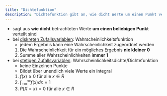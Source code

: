 ```yaml
---
title: "Dichtefunktion"
description: "Dichtefunktion gibt an, wie dicht Werte um einen Punkt verteilt sind. Bei diskreten Zufallsvariablen ist es die Wahrscheinlichkeitsfunktion, bei stetigen die Wahrscheinlichkeitsdichte. Eigenschaften sind Nichtnegativität und Integral über alle Werte gleich 1."
---
```


- sagt aus **wie dicht** betrachteten Werte **um einen beliebigen Punkt** verteilt sind
- bei [diskreten Zufallsvariablen](/lerninhalte/zufallsvariable): Wahrscheinlichkeitsfunktion
	- jedem Ergebnis kann eine Wahrscheinlichkeit zugeordnet werden
	1. Die Wahrscheinlichkeit für ein mögliches Ergebnis **nie kleiner 0**
	2. Summe aller Wahrscheinlichkeiten **immer 1**
- bei [stetigen Zufallsvariablen](/lerninhalte/zufallsvariable): Wahrscheinlichkeitsdichte/Dichtefunktion
	- keine Einzelnen Punkte
	- Bildet über unendlich viele Werte ein integral
	1. $f(x) \geq 0$ für alle $x \in R$
	2. $\int^{\infty}_{-\infty} f(x)dx = 1$
	3. $P(X = x) = 0$ für alle $x \in R$